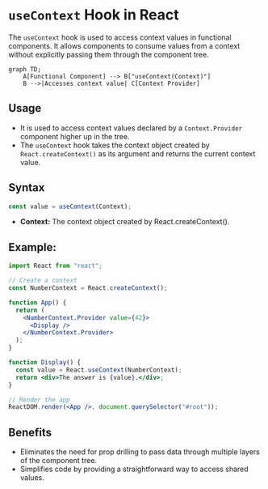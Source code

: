# `useContext` Hook in React

The `useContext` hook is used to access context values in functional components. It allows components to consume values from a context without explicitly passing them through the component tree.

```mermaid
graph TD;
    A[Functional Component] --> B["useContext(Context)"]
    B -->|Accesses context value| C[Context Provider]
```
## Usage

- It is used to access context values declared by a `Context.Provider` component higher up in the tree.
- The `useContext` hook takes the context object created by `React.createContext()` as its argument and returns the current context value.

## Syntax

```jsx
const value = useContext(Context);
```
- **Context:** The context object created by React.createContext().
  
## Example:

```jsx
import React from "react";

// Create a context
const NumberContext = React.createContext();

function App() {
  return (
    <NumberContext.Provider value={42}>
      <Display />
    </NumberContext.Provider>
  );
}

function Display() {
  const value = React.useContext(NumberContext);
  return <div>The answer is {value}.</div>;
}

// Render the app
ReactDOM.render(<App />, document.querySelector("#root"));

```

## Benefits
- Eliminates the need for prop drilling to pass data through multiple layers of the component tree.
- Simplifies code by providing a straightforward way to access shared values.
